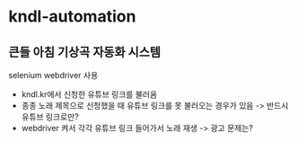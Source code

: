 # kndl-automation

## 큰들 아침 기상곡 자동화 시스템

selenium webdriver 사용

 - kndl.kr에서 신청한 유튜브 링크를 불러옴
  - 종종 노래 제목으로 신청했을 때 유튜브 링크를 못 불러오는 경우가 있음 -> 반드시 유튜브 링크로만?
 - webdriver 켜서 각각 유튜브 링크 들어가서 노래 재생 -> 광고 문제는?